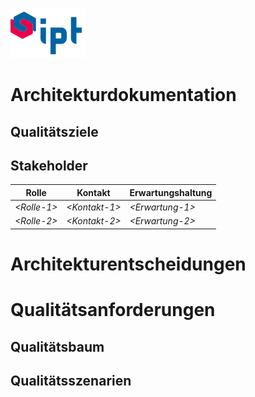 ![ipt](./images/ipt.png)
# Architekturdokumentation

## Qualitätsziele

## Stakeholder

| Rolle        | Kontakt        | Erwartungshaltung |
|--------------|----------------|-------------------|
| *\<Rolle-1>* | *\<Kontakt-1>* | *\<Erwartung-1>*  |
| *\<Rolle-2>* | *\<Kontakt-2>* | *\<Erwartung-2>*  |



# Architekturentscheidungen

# Qualitätsanforderungen

## Qualitätsbaum

## Qualitätsszenarien
